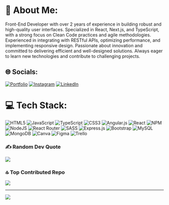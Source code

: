 # 💫 About Me:
Front-End Developer with over 2 years of experience in building robust and high-quality user interfaces. Specialized in React, Next.js, and TypeScript, with a strong focus on Clean Code practices and agile methodologies. Experienced in integrating with RESTful APIs, optimizing performance, and implementing responsive design. Passionate about innovation and committed to delivering efficient and well-designed solutions. Always eager to learn new technologies and contribute to challenging projects.


## 🌐 Socials:
[![Portfolio](https://img.shields.io/badge/Portfolio-1769ff?logo=behanc&logoColor=white)](https://matheus-dev-zeta.vercel.app/) [![Instagram](https://img.shields.io/badge/Instagram-%23E4405F.svg?logo=Instagram&logoColor=white)](https://instagram.com/_matheusdev_) [![LinkedIn](https://img.shields.io/badge/LinkedIn-%230077B5.svg?logo=linkedin&logoColor=white)](https://linkedin.com/in/matheus-rodrigues-araujo) 

# 💻 Tech Stack:
![HTML5](https://img.shields.io/badge/html5-%23E34F26.svg?style=for-the-badge&logo=html5&logoColor=white) ![JavaScript](https://img.shields.io/badge/javascript-%23323330.svg?style=for-the-badge&logo=javascript&logoColor=%23F7DF1E) ![TypeScript](https://img.shields.io/badge/typescript-%23007ACC.svg?style=for-the-badge&logo=typescript&logoColor=white) ![CSS3](https://img.shields.io/badge/css3-%231572B6.svg?style=for-the-badge&logo=css3&logoColor=white) ![Angular.js](https://img.shields.io/badge/angular.js-%23E23237.svg?style=for-the-badge&logo=angularjs&logoColor=white) ![React](https://img.shields.io/badge/react-%2320232a.svg?style=for-the-badge&logo=react&logoColor=%2361DAFB) ![NPM](https://img.shields.io/badge/NPM-%23000000.svg?style=for-the-badge&logo=npm&logoColor=white) ![NodeJS](https://img.shields.io/badge/node.js-6DA55F?style=for-the-badge&logo=node.js&logoColor=white) ![React Router](https://img.shields.io/badge/React_Router-CA4245?style=for-the-badge&logo=react-router&logoColor=white) ![SASS](https://img.shields.io/badge/SASS-hotpink.svg?style=for-the-badge&logo=SASS&logoColor=white) ![Express.js](https://img.shields.io/badge/express.js-%23404d59.svg?style=for-the-badge&logo=express&logoColor=%2361DAFB) ![Bootstrap](https://img.shields.io/badge/bootstrap-%23563D7C.svg?style=for-the-badge&logo=bootstrap&logoColor=white) ![MySQL](https://img.shields.io/badge/mysql-%2300f.svg?style=for-the-badge&logo=mysql&logoColor=white) ![MongoDB](https://img.shields.io/badge/MongoDB-%234ea94b.svg?style=for-the-badge&logo=mongodb&logoColor=white) ![Canva](https://img.shields.io/badge/Canva-%2300C4CC.svg?style=for-the-badge&logo=Canva&logoColor=white) 	![Figma](https://img.shields.io/badge/figma-%23F24E1E.svg?style=for-the-badge&logo=figma&logoColor=white) ![Trello](https://img.shields.io/badge/Trello-%23026AA7.svg?style=for-the-badge&logo=Trello&logoColor=white)

### ✍️ Random Dev Quote
![](https://quotes-github-readme.vercel.app/api?type=horizontal&theme=dark)

### 🔝 Top Contributed Repo
![](https://github-contributor-stats.vercel.app/api?username=Matheus-Rodrigues-Araujo&limit=5&theme=dracula&combine_all_yearly_contributions=true)

---
[![](https://visitcount.itsvg.in/api?id=Matheus-Rodrigues-Araujo&icon=0&color=0)](https://visitcount.itsvg.in)

<!-- Proudly created with GPRM ( https://gprm.itsvg.in ) -->
